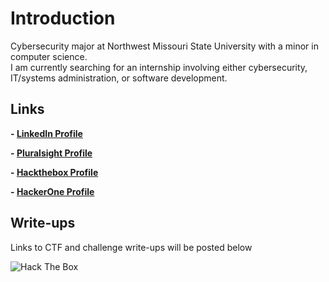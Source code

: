 # Introduction

Cybersecurity major at Northwest Missouri State University with a minor in computer science.  
I am currently searching for an internship involving either cybersecurity, IT/systems administration, or software development.


## Links
**- [LinkedIn Profile](https://linkedin.com/in/cole-houston-1a91b2170)**

**- [Pluralsight Profile](https://app.pluralsight.com/profile/cole-houston)**

**- [Hackthebox Profile](https://www.hackthebox.eu/profile/114142)**

**- [HackerOne Profile](https://hackerone.com/rollie)**


## Write-ups

Links to CTF and challenge write-ups will be posted below



![Hack The Box](https://www.hackthebox.eu/badge/image/114142)
